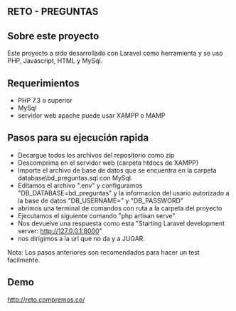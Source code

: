 <p align="center"><h2>RETO - PREGUNTAS</h2></p>


## Sobre este proyecto

Este proyecto a sido desarrollado con Laravel como herramienta y se uso PHP, Javascript, HTML y MySql.

## Requerimientos

- PHP 7.3 o superior
- MySql
- servidor web apache puede usar XAMPP o MAMP

## Pasos para su ejecución rapida


- Decargue todos los archivos del repositorio como zip
- Descomprima en el servidor web (carpeta htdocs de XAMPP)
- Importe el archivo de base de datos que se encuentra en la carpeta database\bd_preguntas.sql con MySql.
- Editamos el archivo ".env" y configuramos "DB_DATABASE=bd_preguntas" y la informacion del usario autorizado a la base de datos "DB_USERNAME=" y "DB_PASSWORD"
- abrimos una terminal de comandos con ruta a la carpeta del proyecto
- Ejecutamos el siguiente comando "php artisan serve"
- Nos devuelve una respuesta como esta "Starting Laravel development server: http://127.0.0.1:8000"
- nos dirigimos a la url que no da y a JUGAR.

Nota: Los pasos anteriores son recomendados para hacer un test facilmente.

## Demo

http://reto.compremos.co/




